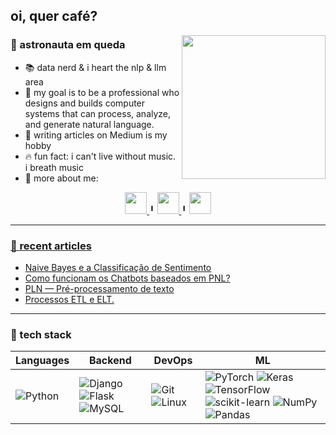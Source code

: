 ## oi, quer café? 
<img align='right' src="https://media.giphy.com/media/wET3URacPVM9G/giphy.gif" width="230">

### 🚀 astronauta em queda
- 📚 data nerd & i heart the nlp & llm area
- 💬 my goal is to be a professional who designs and builds computer systems that can process, analyze, and generate natural language.
- 📝 writing articles on Medium is my hobby
- 🔥 fun fact: i can't live without music. i breath music
- 🤙 more about me:
</div>
<div align='center'>
<a href='https://www.linkedin.com/in/euelainesilva/'>
    <img width="35" height="35" src="https://img.icons8.com/metro/26/000000/linkedin.png"/>
</a>
 ╹
 <a href='https://medium.com/@lainetnr'>
    <img width="35" height="35" src="https://cdn4.iconfinder.com/data/icons/social-media-circle-7/512/Medium_circle-512.png"/>
</a>
 ╹
  <a href='https://www.kaggle.com/lainetnr'>
    <img width="35" height="35" src="https://cdn.icon-icons.com/icons2/2389/PNG/512/kaggle_logo_icon_145140.png"/>
</div>


---
### 📝 recent articles

- [Naive Bayes e a Classificação de Sentimento](https://medium.com/@lainetnr/naive-bayes-e-a-classifica%C3%A7%C3%A3o-de-sentimento-e696a123cc2d)
- [Como funcionam os Chatbots baseados em PNL?](https://medium.com/@lainetnr/como-funcionam-os-chatbots-baseados-em-pnl-2a21878dd8ef)
- [PLN — Pré-processamento de texto](https://medium.com/@lainetnr/pln-pré-processamento-de-texto-315238b1f6cd)
- [Processos ETL e ELT.](https://medium.com/@lainetnr/processos-etl-e-elt-03b74ffb67cd)


---
### 🤖 tech stack

| Languages | Backend | DevOps | ML | 
|----------|----------|----------|----------|
| <!-- Languages --> ![Python](https://img.shields.io/badge/python-3670A0?style=for-the-badge&logo=python&logoColor=ffdd54)  | <!-- Backend --> ![Django](https://img.shields.io/badge/django-%23092E20.svg?style=for-the-badge&logo=django&logoColor=white) ![Flask](https://img.shields.io/badge/flask-%23000.svg?style=for-the-badge&logo=flask&logoColor=white) ![MySQL](https://img.shields.io/badge/mysql-%2300f.svg?style=for-the-badge&logo=mysql&logoColor=white) | <!-- DevOps --> ![Git](https://img.shields.io/badge/git-%23F05033.svg?style=for-the-badge&logo=git&logoColor=white) 	![Linux](https://img.shields.io/badge/Linux-FCC624?style=for-the-badge&logo=linux&logoColor=black) | <!-- ML --> ![PyTorch](https://img.shields.io/badge/PyTorch-%23EE4C2C.svg?style=for-the-badge&logo=PyTorch&logoColor=white) ![Keras](https://img.shields.io/badge/Keras-%23D00000.svg?style=for-the-badge&logo=Keras&logoColor=white) ![TensorFlow](https://img.shields.io/badge/TensorFlow-%23FF6F00.svg?style=for-the-badge&logo=TensorFlow&logoColor=white) ![scikit-learn](https://img.shields.io/badge/scikit--learn-%23F7931E.svg?style=for-the-badge&logo=scikit-learn&logoColor=white) ![NumPy](https://img.shields.io/badge/numpy-%23013243.svg?style=for-the-badge&logo=numpy&logoColor=white) ![Pandas](https://img.shields.io/badge/pandas-%23150458.svg?style=for-the-badge&logo=pandas&logoColor=white) | 






